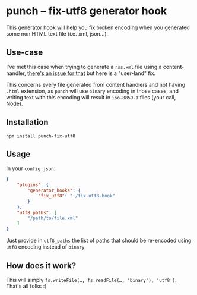 # punch – fix-utf8 generator hook

This generator hook will help you fix broken encoding when you generated some non HTML text file (i.e. xml, json…).

## Use-case

I've met this case when trying to generate a `rss.xml` file using a content-handler, [there's an issue for that](https://github.com/laktek/punch/issues/62) but here is a "user-land" fix.

This concerns every file generated from content handlers and not having `.html` extension, as `punch` will use `binary` encoding in those cases, and writing text with this encoding will result in `iso-8859-1` files (your call, Node).

## Installation

```
npm install punch-fix-utf8
```

## Usage

In your `config.json`:

```json
{
	"plugins": {
		"generator_hooks": {
			"fix_utf8": "./fix-utf8-hook"
		}
	},
	"utf8_paths": [
		"/path/to/file.xml"
	]
}
```

Just provide in `utf8_paths` the list of paths that should be re-encoded using `utf8` encoding instead of `binary`.

## How does it work?

This will simply `fs.writeFile(…, fs.readFile(…, 'binary'), 'utf8')`. That's all folks :)
